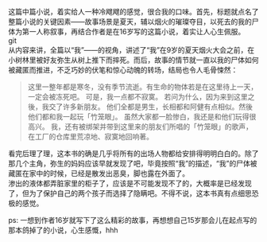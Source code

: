 这篇中篇小说，着实给人一种冷飕飕的感觉，很合我的口味。首先，标题就点名了整篇小说的关键因素——故事场景是夏天，辅以烟火的璀璨夺目，以死去的我的尸体为第一人称叙事，再结合作者是在16岁写的这篇小说，着实让人心生佩服。<br />git <br />从内容来讲，全篇以“我”——的视角，讲述了“我”在9岁的夏天烟火大会之前，在小树林里被好友弥生从树上推下而摔死。而后，故事的情节就一直以我的尸体如何被藏匿而推进，不乏巧妙的伏笔和惊心动魄的转场，结局也令人毛骨悚然：

> 这里一整年都是寒冬，没有季节流逝。有生命的物体若是在这里待上一天，一定会被冻死吧。
> 可是，我一点都不寂寞。
> 若问为什么，因为来到这里之後，我交了许多新朋友。
> 他们全都是男生，长相都和阿健有点相似。然後他们都和我一起玩「竹笼眼」。
> 虽然大家都一脸惨白，我还是和他们玩得很高兴。
> 我，还有被绑架并带到这里来的朋友们所唱的「竹笼眼」的歌声，在工厂的仓库里荒凉地、寂寞地回响著。



看完后理了理，这本书的确是几乎将所有的出场人物都给安排得明明白白的。除了那几个主角，弥生的妈妈应该早就发现了吧，毕竟按照“我”的描述，“我”的尸体被藏匿在家中的时候，已经是散发出恶臭，脚也露在外面了。<br />渗出的液体都弄脏家里的柜子了，应该是不可能发现不了的，大概率是已经发现了，但为了保护自己的两个孩子而选择了隐瞒吧。不得不说，这本书真有点细思恐极的感觉。

ps: 一想到作者16岁就写下了这么精彩的故事，再想想自己15岁那会儿在起点写的那本鸽掉了的小说，心生感慨，hhh
